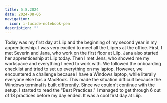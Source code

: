 ```yaml
---
title: 5.8.2024
date: 2024-08-05
navigation:
  icon: i-lucide-notebook-pen
description: ""
---
```


Today was my first day at Liip and the beginning of my second year in my apprenticeship. I was very excited to meet all the Liipers at the office. First, I met Severin and Jana, who work on the first floor at Liip. Jana also started her apprenticeship at Liip today. Then I met Jens, who showed me my workspace and everything I need to work with. We followed the onboarding checklist and tried to set up everything on my laptop. However, we encountered a challenge because I have a Windows laptop, while literally everyone else has a MacBook. This made the situation difficult because the Windows terminal is built differently. Since we couldn't continue with the setup, I started to read the "Best Practices." I managed to get through 6 out of 18 practices before my day ended. It was a cool first day at Liip.
